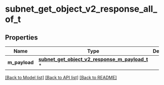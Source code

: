 # subnet_get_object_v2_response_all_of_t

## Properties
Name | Type | Description | Notes
------------ | ------------- | ------------- | -------------
**m_payload** | [**subnet_get_object_v2_response_m_payload_t**](subnet_get_object_v2_response_m_payload.md) \* |  | 

[[Back to Model list]](../README.md#documentation-for-models) [[Back to API list]](../README.md#documentation-for-api-endpoints) [[Back to README]](../README.md)


